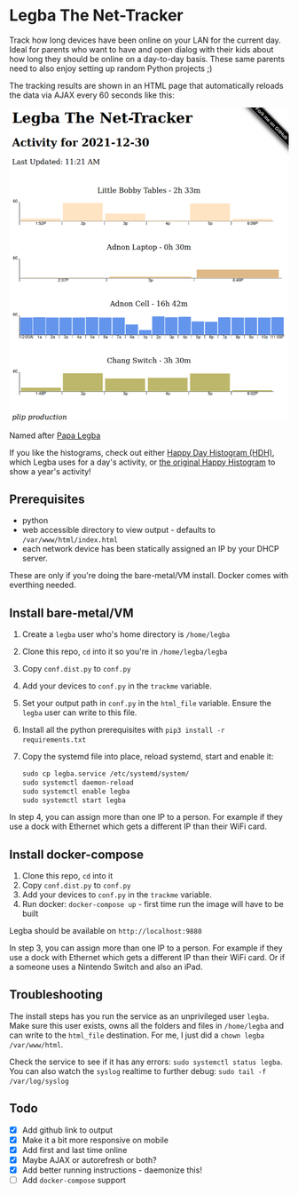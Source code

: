 # Legba The Net-Tracker

Track how long devices have been online on your LAN for the current day. Ideal for parents who want to have and open dialog with their kids about how long they should be online on a day-to-day basis. These same parents need to also enjoy setting up random Python projects ;)

The tracking results are shown in an HTML page that automatically reloads the data via AJAX every 60 seconds like this:

![Legba Screenshot](html/legba2.png)

Named after [Papa Legba](https://en.wikipedia.org/wiki/Papa_Legba)

If you like the histograms, check out either [Happy Day Histogram (HDH)](https://github.com/mrjones-plip/Happy-Day-Histogram), which Legba uses for a day's activity, or [the original Happy Histogram](https://github.com/Packet-Clearing-House/Happy-Histogram/) to show a year's activity!
 
## Prerequisites 

* python
* web accessible directory to view output - defaults to `/var/www/html/index.html`
* each network device has been statically assigned an IP by your DHCP server.

These are only if you're doing the bare-metal/VM install.  Docker comes with everthing needed.

## Install bare-metal/VM

1. Create a `legba` user who's home directory is `/home/legba`
2. Clone this repo, `cd` into it so you're in `/home/legba/legba`
3. Copy `conf.dist.py` to `conf.py`
4. Add your devices to `conf.py` in the `trackme` variable.
5. Set your output path in `conf.py` in the `html_file` variable. Ensure the `legba` user can write to this file.
6. Install all the python prerequisites with `pip3 install -r requirements.txt`
7. Copy the systemd file into place, reload systemd, start and enable it:

    ```    
    sudo cp legba.service /etc/systemd/system/
    sudo systemctl daemon-reload
    sudo systemctl enable legba
    sudo systemctl start legba
    ```

In step 4, you can assign more than one IP to a person.  For example if they use a dock with Ethernet which gets a different IP than their WiFi card.

## Install docker-compose

1. Clone this repo, `cd` into it
2. Copy `conf.dist.py` to `conf.py`
3. Add your devices to `conf.py` in the `trackme` variable.
4. Run docker: `docker-compose up` - first time run the image will have to be built

Legba should be available on `http://localhost:9880`

In step 3, you can assign more than one IP to a person.  For example if they use a dock with Ethernet which gets a different IP than their WiFi card. Or if a someone uses a Nintendo Switch and also an iPad.

## Troubleshooting

The install steps has you run the service as an unprivileged user `legba`.  Make sure this user exists, owns all the folders and files in `/home/legba` and can write to the `html_file` destination.  For me, I just did a `chown legba /var/www/html`.  

Check the service to see if it has any errors: `sudo systemctl status legba`. You can also watch the `syslog` realtime to further debug: `sudo tail -f /var/log/syslog`

## Todo

- [x] Add github link to output
- [x] Make it a bit more responsive on mobile
- [X] Add first and last time online
- [X] Maybe AJAX or autorefresh or both?
- [X] Add better running instructions - daemonize this!
- [ ] Add `docker-compose` support